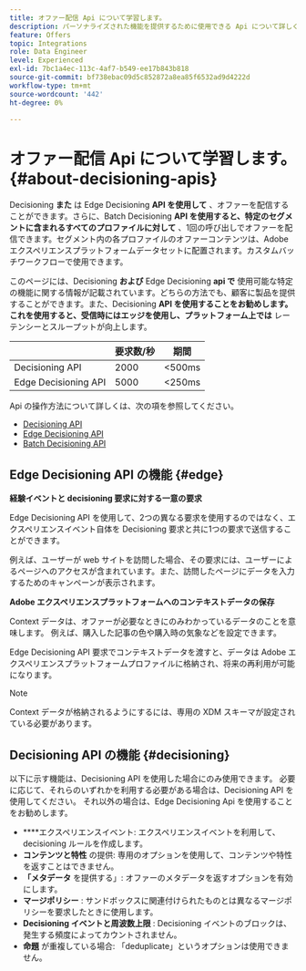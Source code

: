 ```yaml
---
title: オファー配信 Api について学習します。
description: パーソナライズされた機能を提供するために使用できる Api について詳しく説明しています。
feature: Offers
topic: Integrations
role: Data Engineer
level: Experienced
exl-id: 7bc1a4ec-113c-4af7-b549-ee17b843b818
source-git-commit: bf738ebac09d5c852872a8ea85f6532ad9d4222d
workflow-type: tm+mt
source-wordcount: '442'
ht-degree: 0%

---
```


# オファー配信 Api について学習します。 {#about-decisioning-apis}

Decisioning **また** は Edge Decisioning **API を使用して** 、オファーを配信することができます。さらに、Batch Decisioning **API を使用すると、特定のセグメントに含まれるすべてのプロファイルに対して** 、1回の呼び出しでオファーを配信できます。セグメント内の各プロファイルのオファーコンテンツは、Adobe エクスペリエンスプラットフォームデータセットに配置されます。カスタムバッチワークフローで使用できます。

このページには、Decisioning **および** Edge Decisioning **api で** 使用可能な特定の機能に関する情報が記載されています。どちらの方法でも、顧客に製品を提供することができます。また、Decisioning **API を使用することをお勧めします。これを使用すると、受信時にはエッジを使用し、プラットフォーム上では** レーテンシーとスループットが向上します。

|  | 要求数/秒 | 期間 |
|---|---|---|
| Decisioning API | 2000 | &lt;500ms |
| Edge Decisioning API | 5000 | &lt;250ms |

Api の操作方法について詳しくは、次の項を参照してください。
* [Decisioning API](decisioning-api.md)
* [Edge Decisioning API](edge-decisioning-api.md)
* [Batch Decisioning API](batch-decisioning-api.md)

## Edge Decisioning API の機能 {#edge}

**経験イベントと decisioning 要求に対する一意の要求**

Edge Decisioning API を使用して、2つの異なる要求を使用するのではなく、エクスペリエンスイベント自体を Decisioning 要求と共に1つの要求で送信することができます。

例えば、ユーザーが web サイトを訪問した場合、その要求には、ユーザーによるページへのアクセスが含まれています。また、訪問したページにデータを入力するためのキャンペーンが表示されます。

**Adobe エクスペリエンスプラットフォームへのコンテキストデータの保存**

Context データは、オファーが必要なときにのみわかっているデータのことを意味します。 例えば、購入した記事の色や購入時の気象などを設定できます。

Edge Decisioning API 要求でコンテキストデータを渡すと、データは Adobe エクスペリエンスプラットフォームプロファイルに格納され、将来の再利用が可能になります。

>[!NOTE]
>
>Context データが格納されるようにするには、専用の XDM スキーマが設定されている必要があります。

## Decisioning API の機能 {#decisioning}

以下に示す機能は、Decisioning API を使用した場合にのみ使用できます。 必要に応じて、それらのいずれかを利用する必要がある場合は、Decisioning API を使用してください。 それ以外の場合は、Edge Decisioning Api を使用することをお勧めします。

* ****&#x200B;エクスペリエンスイベント: エクスペリエンスイベントを利用して、decisioning ルールを作成します。
* **コンテンツと特性** の提供: 専用のオプションを使用して、コンテンツや特性を返すことはできません。
* **「メタデータ** を提供する」: オファーのメタデータを返すオプションを有効にします。
* **マージポリシー** : サンドボックスに関連付けられたものとは異なるマージポリシーを要求したときに使用します。
* **Decisioning イベントと周波数上限** : Decisioning イベントのブロックは、発生する頻度によってカウントされません。
* **命題** が重複している場合: 「deduplicate」というオプションは使用できません。
